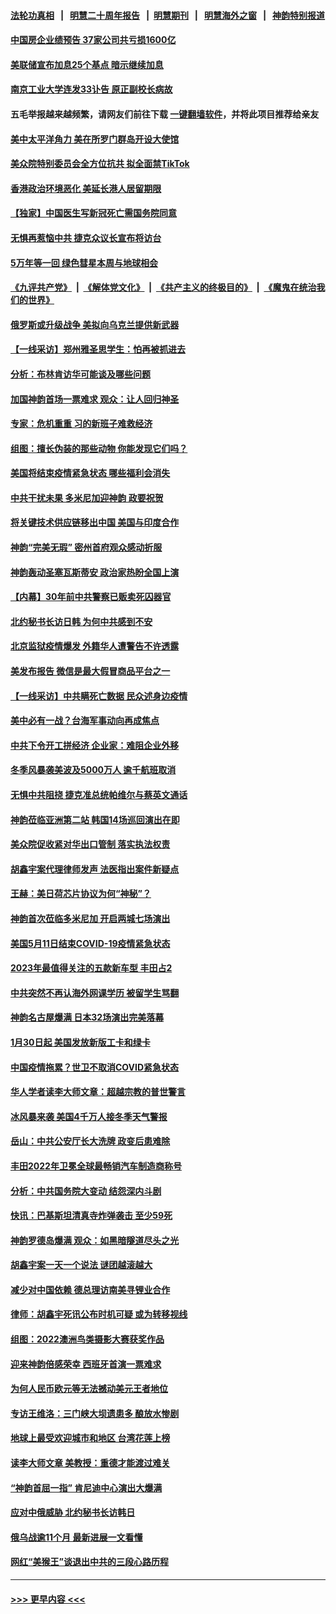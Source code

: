 #### [法轮功真相](https://github.com/gfw-breaker/truth/blob/master/README.md?t=0) &nbsp;&nbsp;|&nbsp;&nbsp; [明慧二十周年报告](https://github.com/gfw-breaker/mh-reports/blob/master/README.md?t=0) &nbsp;&nbsp;|&nbsp;&nbsp;[明慧期刊](https://github.com/gfw-breaker/mh-qikan) &nbsp;&nbsp;|&nbsp;&nbsp; [明慧海外之窗](https://github.com/gfw-breaker/mh-news/blob/master/README.md?t=0) &nbsp;&nbsp;|&nbsp;&nbsp; [神韵特别报道](https://github.com/gfw-breaker/mh-news/blob/master/shenyun.md?t=0)
#### [中国房企业绩预告 37家公司共亏损1600亿](../pages/nf4514/n13920349.md?t=02021543) 
#### [美联储宣布加息25个基点 暗示继续加息](../pages/nf4514/n13920355.md?t=02021543) 
#### [南京工业大学连发33讣告 原正副校长病故](../pages/nf4514/n13920334.md?t=02021543) 
#### 五毛举报越来越频繁，请网友们前往下载 [一键翻墙软件](https://github.com/gfw-breaker/ssr-accounts)，并将此项目推荐给亲友
#### [美中太平洋角力 美在所罗门群岛开设大使馆](../pages/nf4514/n13920336.md?t=02021543) 
#### [美众院特别委员会全方位抗共 拟全面禁TikTok](../pages/nf4514/n13918856.md?t=02021543) 
#### [香港政治环境恶化 美延长港人居留期限](../pages/nf4514/n13920317.md?t=02021543) 
#### [【独家】中国医生写新冠死亡需国务院同意](../pages/nf4514/n13919948.md?t=02021543) 
#### [无惧再惹恼中共 捷克众议长宣布将访台](../pages/nf4514/n13920291.md?t=02021543) 
#### [5万年等一回 绿色彗星本周与地球相会](../pages/nf4514/n13920242.md?t=02021543) 
#### [《九评共产党》](https://github.com/begood0513/9ping.md/blob/master/README.md) &nbsp;|&nbsp; [《解体党文化》](../../../../jtdwh.md/blob/master/README.md)  &nbsp;|&nbsp; [《共产主义的终极目的》](../../../../gczydzjmd.md/blob/master/README.md) &nbsp;|&nbsp; [《魔鬼在统治我们的世界》](../../../../mgztzwmdsj.md/blob/master/README.md) 
#### [俄罗斯或升级战争 美拟向乌克兰提供新武器](../pages/nf4514/n13920109.md?t=02021543) 
#### [【一线采访】郑州雅圣思学生：怕再被抓进去](../pages/nf4514/n13919311.md?t=02021543) 
#### [分析：布林肯访华可能谈及哪些问题](../pages/nf4514/n13919773.md?t=02021543) 
#### [加国神韵首场一票难求 观众：让人回归神圣](../pages/nf4514/n13920132.md?t=02021543) 
#### [专家：危机重重 习的新班子难救经济](../pages/nf4514/n13919797.md?t=02021543) 
#### [组图：擅长伪装的那些动物 你能发现它们吗？](../pages/nf4514/n13920204.md?t=02021543) 
#### [美国将结束疫情紧急状态 哪些福利会消失](../pages/nf4514/n13919683.md?t=02021543) 
#### [中共干扰未果 多米尼加迎神韵 政要祝贺](../pages/nf4514/n13919744.md?t=02021543) 
#### [将关键技术供应链移出中国 美国与印度合作](../pages/nf4514/n13919690.md?t=02021543) 
#### [神韵“完美无瑕” 密州首府观众感动折服](../pages/nf4514/n13920032.md?t=02021543) 
#### [神韵轰动圣塞瓦斯蒂安 政治家热盼全国上演](../pages/nf4514/n13919715.md?t=02021543) 
#### [【内幕】30年前中共警察已贩卖死囚器官](../pages/nf4514/n13919567.md?t=02021543) 
#### [北约秘书长访日韩 为何中共感到不安](../pages/nf4514/n13919625.md?t=02021543) 
#### [北京监狱疫情爆发 外籍华人遭警告不许透露](../pages/nf4514/n13919241.md?t=02021543) 
#### [美发布报告 微信是最大假冒商品平台之一](../pages/nf4514/n13919551.md?t=02021543) 
#### [【一线采访】中共瞒死亡数据 民众述身边疫情](../pages/nf4514/n13919360.md?t=02021543) 
#### [美中必有一战？台海军事动向再成焦点](../pages/nf4514/n13919427.md?t=02021543) 
#### [中共下令开工拼经济 企业家：难阻企业外移](../pages/nf4514/n13919435.md?t=02021543) 
#### [冬季风暴袭美波及5000万人 逾千航班取消](../pages/nf4514/n13919529.md?t=02021543) 
#### [无惧中共阻挠 捷克准总统帕维尔与蔡英文通话](../pages/nf4514/n13919088.md?t=02021543) 
#### [神韵莅临亚洲第二站 韩国14场巡回演出在即](../pages/nf4514/n13919337.md?t=02021543) 
#### [美众院促收紧对华出口管制 落实执法权责](../pages/nf4514/n13919269.md?t=02021543) 
#### [胡鑫宇案代理律师发声 法医指出案件新疑点](../pages/nf4514/n13919202.md?t=02021543) 
#### [王赫：美日荷芯片协议为何“神秘”？](../pages/nf4514/n13919259.md?t=02021543) 
#### [神韵首次莅临多米尼加 开启两城七场演出](../pages/nf4514/n13919116.md?t=02021543) 
#### [美国5月11日结束COVID-19疫情紧急状态](../pages/nf4514/n13919139.md?t=02021543) 
#### [2023年最值得关注的五款新车型 丰田占2](../pages/nf4514/n13912685.md?t=02021543) 
#### [中共突然不再认海外网课学历 被留学生骂翻](../pages/nf4514/n13918983.md?t=02021543) 
#### [神韵名古屋爆满 日本32场演出完美落幕](../pages/nf4514/n13918874.md?t=02021543) 
#### [1月30日起 美国发放新版工卡和绿卡](../pages/nf4514/n13918904.md?t=02021543) 
#### [中国疫情拖累？世卫不取消COVID紧急状态](../pages/nf4514/n13918852.md?t=02021543) 
#### [华人学者读李大师文章：超越宗教的普世警言](../pages/nf4514/n13918422.md?t=02021543) 
#### [冰风暴来袭 美国4千万人接冬季天气警报](../pages/nf4514/n13918846.md?t=02021543) 
#### [岳山：中共公安厅长大洗牌 政变后患难除](../pages/nf4514/n13918577.md?t=02021543) 
#### [丰田2022年卫冕全球最畅销汽车制造商称号](../pages/nf4514/n13918724.md?t=02021543) 
#### [分析：中共国务院大变动 结怨深内斗剧](../pages/nf4514/n13918334.md?t=02021543) 
#### [快讯：巴基斯坦清真寺炸弹袭击 至少59死](../pages/nf4514/n13918642.md?t=02021543) 
#### [神韵罗德岛爆满 观众：如黑暗隧道尽头之光](../pages/nf4514/n13918498.md?t=02021543) 
#### [胡鑫宇案一天一个说法 谜团越滚越大](../pages/nf4514/n13918373.md?t=02021543) 
#### [减少对中国依赖 德总理访南美寻锂业合作](../pages/nf4514/n13918526.md?t=02021543) 
#### [律师：胡鑫宇死讯公布时机可疑 或为转移视线](../pages/nf4514/n13918567.md?t=02021543) 
#### [组图：2022澳洲鸟类摄影大赛获奖作品](../pages/nf4514/n13918440.md?t=02021543) 
#### [迎来神韵倍感荣幸 西班牙首演一票难求](../pages/nf4514/n13918271.md?t=02021543) 
#### [为何人民币欧元等无法撼动美元王者地位](../pages/nf4514/n13917579.md?t=02021543) 
#### [专访王维洛：三门峡大坝遗患多 酿放水惨剧](../pages/nf4514/n13918080.md?t=02021543) 
#### [地球上最受欢迎城市和地区 台湾花莲上榜](../pages/nf4514/n13918031.md?t=02021543) 
#### [读李大师文章 美教授：重德才能渡过难关](../pages/nf4514/n13918070.md?t=02021543) 
#### [“神韵首屈一指” 肯尼迪中心演出大爆满](../pages/nf4514/n13918126.md?t=02021543) 
#### [应对中俄威胁 北约秘书长访韩日](../pages/nf4514/n13917930.md?t=02021543) 
#### [俄乌战逾11个月 最新进展一文看懂](../pages/nf4514/n13917994.md?t=02021543) 
#### [网红“美猴王”谈退出中共的三段心路历程](../pages/nf4514/n13917706.md?t=02021543) 

----
#### [ >>> 更早内容 <<< ](../indexes/nf4514-earlier.md)
